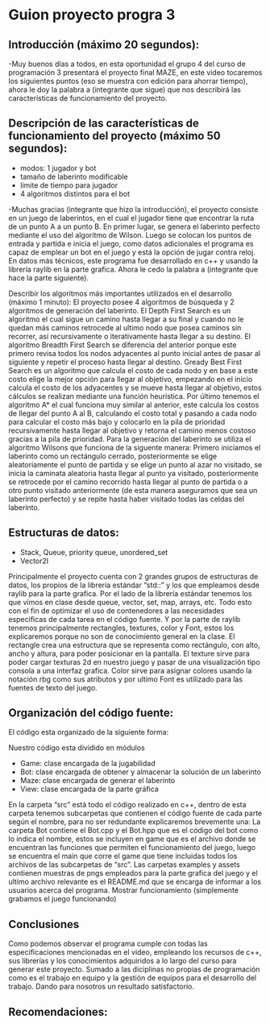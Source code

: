 # Guion proyecto progra 3

## Introducción (máximo 20 segundos):

-Muy buenos días a todos, en esta oportunidad el grupo 4 del curso de programación 3 presentará el proyecto final MAZE, en este video tocaremos los siguientes puntos (eso se muestra con edición para ahorrar tiempo), ahora le doy la palabra a (integrante que sigue) que nos describirá las características de funcionamiento del proyecto.

## Descripción de las características de funcionamiento del proyecto (máximo 50 segundos):

- modos: 1 jugador y bot
- tamaño de laberinto modificable
- limite de tiempo para jugador
- 4 algoritmos distintos para el bot

-Muchas gracias (integrante que hizo la introducción), el proyecto consiste en un juego de laberintos, en el cual el jugador tiene que encontrar la ruta de un punto A a un punto B. En primer lugar, se genera el laberinto perfecto mediante el uso del algoritmo de Wilson. Luego se colocan los puntos de entrada y partida e inicia el juego, como datos adicionales el programa es capaz de emplear un bot en el juego y está la opción de jugar contra reloj. En datos más técnicos, este programa fue desarrollado en c++ y usando la librería raylib en la parte grafica. Ahora le cedo la palabra a (integrante que hace la parte siguiente).

Describir los algoritmos más importantes utilizados en el desarrollo (máximo 1 minuto):
El proyecto posee 4 algoritmos de búsqueda y 2 algoritmos de generación del laberinto. El Depth First Search es un algoritmo el cual sigue un camino hasta llegar a su final y cuando no le quedan más caminos retrocede al ultimo nodo que posea caminos sin recorrer, así recursivamente o iterativamente hasta llegar a su destino.   El algoritmo Breadth First Search se diferencia del anterior porque este primero revisa todos los nodos adyacentes al punto inicial antes de pasar al siguiente y repetir el proceso hasta llegar al destino. Gready Best First Search es un algoritmo que calcula el costo de cada nodo y en base a este costo elige la mejor opción para llegar al objetivo, empezando en el inicio calcula el costo de los adyacentes y se mueve hasta llegar al objetivo, estos cálculos se realizan mediante una función heurística. Por último tenemos el algoritmo A* el cual funciona muy similar al anterior, este calcula los costos de llegar del punto A al B, calculando el costo total y pasando a cada nodo para calcular el costo más bajo y colocarlo en la pila de prioridad recursivamente hasta llegar al objetivo y retorna el camino menos costoso gracias a la pila de prioridad.
Para la generación del laberinto se utiliza el algoritmo Wilsons que funciona de la siguente manera:
Primero iniciamos el laberinto como un rectángulo cerrado, posteriormente se elige aleatoriamente el punto de partida y se elige un punto al azar no visitado, se inicia la caminata aleatoria hasta llegar al punto ya visitado, posteriormente se retrocede por el camino recorrido hasta llegar al punto de partida o a otro punto visitado anteriormente (de esta manera aseguramos que sea un laberinto perfecto) y se repite hasta haber visitado todas las celdas del laberinto. 

## Estructuras de datos:

- Stack, Queue, priority queue, unordered_set
- Vector2I

Principalmente el proyecto cuenta con 2 grandes grupos de estructuras de datos, los propios de la librería estándar “std::” y los que empleamos desde raylib para la parte grafica. Por el lado de la librería estándar tenemos los que vimos en clase desde queue, vector, set, map, arrays, etc. Todo esto con el fin de optimizar el uso de contenedores a las necesidades especificas de cada tarea en el código fuente. Y por la parte de raylib tenemos principalmente rectangles, textures, color y Font, estos los explicaremos porque no son de conocimiento general en la clase. El rectangle crea una estructura que se representa como rectángulo, con alto, ancho y altura, para poder posicionar en la pantalla. El texture sirve para poder cargar texturas 2d en nuestro juego y pasar de una visualización tipo consola a una interfaz grafica. Color sirve para asignar colores usando la notación rbg como sus atributos y por ultimo Font es utilizado para las fuentes de texto del juego.

## Organización del código fuente:

El código esta organizado de la siguiente forma: 

Nuestro código esta dividido en módulos
- Game: clase encargada de la jugabilidad
- Bot: clase encargada de obtener y almacenar la solución de un laberinto
- Maze: clase encargada de generar el laberinto
- View: clase encargada de la parte gráfica


En la carpeta “src” está todo el código realizado en c++, dentro de esta carpeta tenemos subcarpetas que contienen el código fuente de cada parte según el nombre, para no ser redundante explicaremos brevemente una: La carpeta Bot contiene el Bot.cpp y el Bot.hpp que es el código del bot como lo indica el nombre, estos se incluyen en game que es el archivo donde se encuentran las funciones que permiten el funcionamiento del juego, luego se encuentra el main que corre el game que tiene incluidas todos los archivos de las subcarpetas de “src”. Las carpetas examples y assets contienen muestras de pngs empleados para la parte grafica del juego y el ultimo archivo relevante es el README.md que se encarga de informar a los usuarios acerca del programa.
Mostrar funcionamiento (simplemente grabamos el juego funcionando)

## Conclusiones

Como podemos observar el programa cumple con todas las especificaciones mencionadas en el video, empleando los recursos de c++, sus librerías y los conocimientos adquiridos a lo largo del curso para generar este proyecto. Sumado a las diciplinas no propias de programación como es el trabajo en equipo y la gestión de equipos para el desarrollo del trabajo. Dando para nosotros un resultado satisfactorio.

## Recomendaciones:

